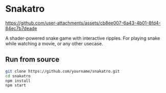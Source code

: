# Snakatro


https://github.com/user-attachments/assets/cb8ee007-6a43-4b01-8fd4-84ec7b7deade


A shader-powered snake game with interactive ripples. For playing snake while
watching a movie, or any other usecase.

## Run from source

```bash
git clone https://github.com/yourname/snakatro.git
cd snakatro
npm install
npm start

